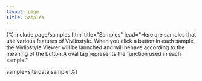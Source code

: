 ```yaml
---
layout: page
title: Samples
---
```



{% include page/samples.html
  title="Samples"
  lead="Here are samples that use various features of Vivliostyle. When you click a button in each sample, the Vivliostyle Viewer will be launched and will behave according to the meaning of the button.A oval tag represents the function used in each sample."

  sample=site.data.sample
%}
